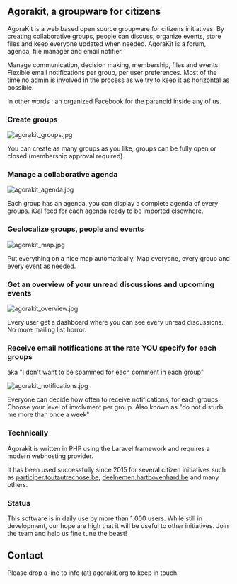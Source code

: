 ## Agorakit, a groupware for citizens

AgoraKit is a web based open source groupware for citizens initiatives. By creating collaborative groups, people can discuss, organize events, store files and keep everyone updated when needed. AgoraKit is a forum, agenda, file manager and email notifier.

Manage communication, decision making, membership, files and events. Flexible email notifications per group, per user preferences. Most of the time no admin is involved in the process as we try to keep it as horizontal as possible.

In other words : an organized Facebook for the paranoid inside any of us.


### Create groups

![agorakit_groups.jpg]({{site.baseurl}}/agorakit_groups.jpg)

You can create as many groups as you like, groups can be fully open or closed (membership approval required).


### Manage a collaborative agenda

![agorakit_agenda.jpg]({{site.baseurl}}/agorakit_agenda.jpg)

Each group has an agenda, you can display a complete agenda of every groups. iCal feed for each agenda ready to be imported elsewhere.


### Geolocalize groups, people and events

![agorakit_map.jpg]({{site.baseurl}}/agorakit_map.jpg)

Put everything on a nice map automatically. Map everyone, every group and every event as needed.


### Get an overview of your unread discussions and upcoming events

![agorakit_overview.jpg]({{site.baseurl}}/agorakit_overview.jpg)

Every user get a dashboard where you can see every unread discussions. No more mailing list horror.


### Receive email notifications at the rate YOU specify for each groups
aka "I don't want to be spammed for each comment in each group"

![agorakit_notifications.jpg]({{site.baseurl}}/agorakit_notifications.jpg)

Everyone can decide how often to receive notifications, for each groups. Choose your level of involvment per group. Also known as "do not disturb me more than once a week"


### Technically

Agorakit is written in PHP using the Laravel framework and requires a modern webhosting provider. 

It has been used successfully since 2015 for several citizen initiatives such as [participer.toutautrechose.be](https://participer.toutautrechose.be), [deelnemen.hartbovenhard.be](http://deelnemen.hartbovenhard.be) and many others.

### Status
This software is in daily use by more than 1.000 users. While still in development, our hope are high that it will be useful to other initiatives. Join the team and help us fine tune the beast!


## Contact
Please drop a line to info (at) agorakit.org to keep in touch.




